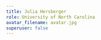 ```yaml
---
title: Julia Hersberger
role: University of North Carolina
avatar_filename: avatar.jpg
superuser: false
---
```

